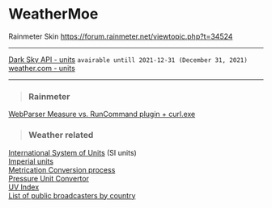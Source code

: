 # WeatherMoe
Rainmeter Skin <https://forum.rainmeter.net/viewtopic.php?t=34524>
***
[Dark Sky API - units](DarkSkyAPI.units.md) `avairable untill 2021-12-31 (December 31, 2021)`  
[weather.com - units](Weather.com.units.md)
***
>### Rainmeter
[WebParser Measure vs. RunCommand plugin + curl.exe](WebParser_cURL.md)

>### Weather related
[International System of Units](https://en.wikipedia.org/wiki/International_System_of_Units) (SI units)  
[Imperial units](https://en.wikipedia.org/wiki/Imperial_units)  
[Metrication Conversion process](https://en.wikipedia.org/wiki/Metrication#Conversion_process)  
[Pressure Unit Convertor](https://www.weather.gov/epz/wxcalc_pressureconvert)  
[UV Index](https://en.wikipedia.org/wiki/Ultraviolet_index)  
[List of public broadcasters by country](https://en.wikipedia.org/wiki/List_of_public_broadcasters_by_country)  
